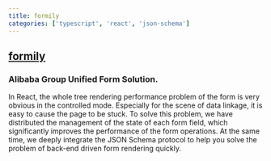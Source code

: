 ```yaml
---
title: formily
categories: ['typescript', 'react', 'json-schema']
---
```

## [formily](https://github.com/alibaba/formily)

### Alibaba Group Unified Form Solution.


In React, the whole tree rendering performance problem of the form is very obvious in the controlled mode. Especially for the scene of data linkage, it is easy to cause the page to be stuck. To solve this problem, we have distributed the management of the state of each form field, which significantly improves the performance of the form operations. At the same time, we deeply integrate the JSON Schema protocol to help you solve the problem of back-end driven form rendering quickly.
